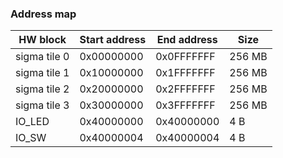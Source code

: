 ### Address map

HW block | Start address | End address | Size
-------- | ------------- | ----------- | ----
sigma tile 0 | 0x00000000 | 0x0FFFFFFF | 256 MB
sigma tile 1 | 0x10000000 | 0x1FFFFFFF | 256 MB
sigma tile 2 | 0x20000000 | 0x2FFFFFFF | 256 MB
sigma tile 3 | 0x30000000 | 0x3FFFFFFF | 256 MB
IO_LED | 0x40000000 | 0x40000000 | 4 B
IO_SW | 0x40000004 | 0x40000004 | 4 B
